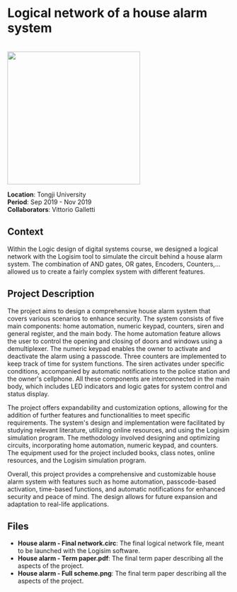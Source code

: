 # Logical network of a house alarm system

<br>
<img src="./House%20Alaram%20-%20Full%20scheme.png" width="300">  
<br>

**Location**: Tongji University  
**Period**: Sep 2019 - Nov 2019  
**Collaborators**: Vittorio Galletti  

## Context
Within the Logic design of digital systems course, we designed a logical network with the Logisim tool to simulate the circuit behind a house alarm system. The combination of AND gates, OR gates, Encoders, Counters,... allowed us to create a fairly complex system with different features.

## Project Description
The project aims to design a comprehensive house alarm system that covers various scenarios to enhance security. The system consists of five main components: home automation, numeric keypad, counters, siren and general register, and the main body. The home automation feature allows the user to control the opening and closing of doors and windows using a demultiplexer. The numeric keypad enables the owner to activate and deactivate the alarm using a passcode. Three counters are implemented to keep track of time for system functions. The siren activates under specific conditions, accompanied by automatic notifications to the police station and the owner's cellphone. All these components are interconnected in the main body, which includes LED indicators and logic gates for system control and status display.

The project offers expandability and customization options, allowing for the addition of further features and functionalities to meet specific requirements. The system's design and implementation were facilitated by studying relevant literature, utilizing online resources, and using the Logisim simulation program. The methodology involved designing and optimizing circuits, incorporating home automation, numeric keypad, and counters. The equipment used for the project included books, class notes, online resources, and the Logisim simulation program.

Overall, this project provides a comprehensive and customizable house alarm system with features such as home automation, passcode-based activation, time-based functions, and automatic notifications for enhanced security and peace of mind. The design allows for future expansion and adaptation to real-life applications.

## Files
- **House alarm - Final network.circ**: The final logical network file, meant to be launched with the Logisim software.
- **House alarm - Term paper.pdf**: The final term paper describing all the aspects of the project.
- **House alarm - Full scheme.png**: The final term paper describing all the aspects of the project.
